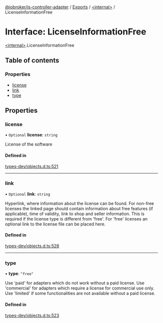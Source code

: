 [@iobroker/js-controller-adapter](../README.md) / [Exports](../modules.md) / [\<internal\>](../modules/internal_.md) / LicenseInformationFree

# Interface: LicenseInformationFree

[\<internal\>](../modules/internal_.md).LicenseInformationFree

## Table of contents

### Properties

- [license](internal_.LicenseInformationFree.md#license)
- [link](internal_.LicenseInformationFree.md#link)
- [type](internal_.LicenseInformationFree.md#type)

## Properties

### license

• `Optional` **license**: `string`

License of the software

#### Defined in

[types-dev/objects.d.ts:521](https://github.com/ioBroker/ioBroker.js-controller/blob/0e3f4a4745f0024873156040d8f9f1cc55edbba6/packages/types-dev/objects.d.ts#L521)

___

### link

• `Optional` **link**: `string`

Hyperlink, where information about the license can be found. For non-free licenses the linked page should contain information about free features (if applicable), time of validity, link to shop and seller information.
This is required if the license type is different from 'free'. For 'free' licenses an optional link to the license file can be placed here.

#### Defined in

[types-dev/objects.d.ts:528](https://github.com/ioBroker/ioBroker.js-controller/blob/0e3f4a4745f0024873156040d8f9f1cc55edbba6/packages/types-dev/objects.d.ts#L528)

___

### type

• **type**: ``"free"``

Use 'paid' for adapters which do not work without a paid license. Use 'commercial' for adapters which require a license for commercial use only. Use 'limited' if some functionalities are not available without a paid license.

#### Defined in

[types-dev/objects.d.ts:523](https://github.com/ioBroker/ioBroker.js-controller/blob/0e3f4a4745f0024873156040d8f9f1cc55edbba6/packages/types-dev/objects.d.ts#L523)
